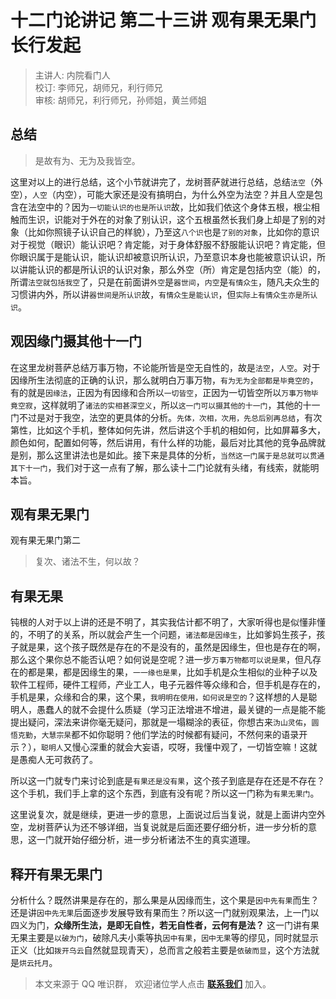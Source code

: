 # 十二门论讲记 第二十三讲 观有果无果门 长行发起

> 主讲人: 内院看门人 <br />
> 校订: 李师兄，胡师兄，利行师兄 <br />
> 审核: 胡师兄，利行师兄，孙师姐，黄兰师姐 <br />

## 总结

> 是故有为、无为及我皆空。

这里对以上的进行总结，这个小节就讲完了，龙树菩萨就进行总结，总结`法空`（外空），`人空`（内空），可能大家还是没有搞明白，为什么外空为法空？并且人空是包含在法空中的？因为`一切能认识的也是所认识`故，比如我们依这个身体五根，根尘相触而生识，识能对于外在的对象了别认识，这个五根虽然长我们身上却是了别的对象（比如你照镜子认识自己的样貌），乃至这`八个识`也是`了别的对象`，比如你的意识对于视觉（眼识）能认识吧？肯定能，对于身体舒服不舒服能认识吧？肯定能，但你眼识属于是能认识，能认识却被意识所认识，乃至意识本身也能被意识认识，所以讲能认识的都是所认识的认识对象，那么外空（所）肯定是包括内空（能）的，所谓`法空就包括我空`了，只是在前面讲`外空`是`器世间`，`内空`是`有情众生`，随凡夫众生的习惯讲内外，所以讲`器世间是所认识`故，`有情众生是能认识`，但`实际上有情众生亦是所认识`。

## 观因缘门摄其他十一门

在这里龙树菩萨总结万事万物，不论能所皆是空无自性的，故是`法空`，`人空`。对于因缘所生法彻底的正确的认识，那么就明白万事万物，`有为无为全部都是毕竟空的`，有的就是`因缘法`，正因为有因缘和合所以`一切皆空`，正因为一切皆空所以`万事万物毕竟空寂`，这样就明了`诸法的实相甚深空义`，所以`这一门可以摄其他的十一门`，其他的十一门不过是对于我空，法空的更具体的分析。`先体，次相，次用，先总后别再总结`，有次第性，比如这个手机，整体如何先讲，然后讲这个手机的相如何，比如屏幕多大，颜色如何，配置如何等，然后讲用，有什么样的功能，最后对比其他的竞争品牌就是别，那么这里讲法也是如此。接下来是具体的分析，`当然这一门属于是总就可以贯通其下十一门`，我们对于这一点有了解，那么读十二门论就有头绪，有线索，就能明本旨。

## 观有果无果门

观有果无果门第二

> 复次、诸法不生，何以故？

## 有果无果

钝根的人对于以上讲的还是不明了，其实我估计都不明了，大家听得也是似懂非懂的，不明了的关系，所以就会产生一个问题，`诸法都是因缘生`，比如爹妈生孩子，孩子就是果，这个孩子既然是存在的不是没有的，虽然是因缘生，但也是存在的啊，那么这个果你总不能否认吧？如何说是空呢？进一步`万事万物都可以说是果`，但凡存在的都是果，都是因缘生的果，`一一缘也是果`，比如手机是众生相似的业种子以及软件工程师，硬件工程师，产业工人，电子元器件等众缘和合，但手机是存在的，手机是果，众缘和合的果，这个果，`我明明在使用，如何说是空的`？这样想的人是聪明人，愚蠢人的就不会提什么质疑（学习正法增进不增进，最关键的一点是能不能提出疑问，深法来讲你毫无疑问，那就是一塌糊涂的表征，你想古来`沩山灵佑`，`圆悟克勤`，`大慧宗杲`都不如你聪明？他们学法的时候都有疑问，不然何来的语录开示？），`聪明人`又慢心深重的就会大妄语，哎呀，我懂中观了，一切皆空嘛！这就是愚痴人无可救药了。

所以这一门就专门来讨论到底是`有果还是没有果`，这个孩子到底是存在还是不存在？这个手机，我们手上拿的这个东西，到底有没有呢？所以这一门称为`有果无果门`。

这里说复次，就是继续，更进一步的意思，上面说过后当复说，就是上面讲内空外空，龙树菩萨认为还不够详细，当复说就是后面还要仔细分析，进一步分析的意思，这一门就开始仔细分析，进一步分析诸法不生的真实道理。

## 释开有果无果门

分析什么？既然讲果是存在的，那么果是从因缘而生，这个果是`因中先有果`而生？还是讲`因中先无果`后面逐步发展导致有果而生？所以这一门就别观果法，上一门以四义为门，**众缘所生法，是即无自性，若无自性者，云何有是法？** 这一门讲有果无果主要是`以破为门`，破除凡夫小乘等执`因中有果`，`因中无果`等的缪见，同时就显示正义（比如`拨开乌云`自然就显现青天），总而言之般若主要是`依破而显`，这个方法就是`烘云托月`。

> 本文来源于 QQ 唯识群， 欢迎诸位学人点击 **[联系我们](https://mp.weixin.qq.com/s/lZCfWjmLjgNR165Tx4_bCQ)** 加入。
